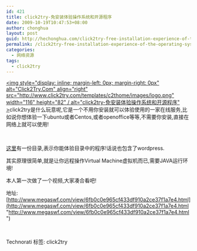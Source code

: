 ```yaml
---
id: 421
title: click2try-免安装体验操作系统和开源程序
date: 2009-10-19T10:47:53+08:00
author: chonghua
layout: post
guid: http://hechonghua.com/click2try-free-installation-experience-of-the-operating-system-and-open-source/
permalink: /click2try-free-installation-experience-of-the-operating-system-and-open-source/
categories:
  - 网络资源
tags:
  - click2try
---
```

<a href="http://www.click2try.com/" target="_blank"></a>[<img style="display: inline; margin-left: 0px; margin-right: 0px" alt="Click2Try.Com" align="right" src="http://www.click2try.com/templates/c2thome/images/logo.png" width="116" height="82" / alt="click2try-免安装体验操作系统和开源程序" >](http://www.click2try.com/)click2try是什么玩意呢,它是一个不用你安装就可以体验使用的一家在线服务,比如说你想体验一下ubuntu或者Centos,或者openoffice等等,不需要你安装,直接在网络上就可以使用!

&#160;

<!--more-->

<a href="http://www.click2try.com/catalog/" target="_blank">这里</a>有一份目录,表示你能体验目录中的程序!话说也包含了wordpress.

其实原理很简单,就是让你远程操作Virtual Machine虚拟机而已,需要JAVA运行环境!

本人第一次做了一个视频,大家凑合看吧!

地址:[http://www.megaswf.com/view/6fb0c0e965cf433df910a2ce37f1a7e4.html](http://www.megaswf.com/view/6fb0c0e965cf433df910a2ce37f1a7e4.html "http://www.megaswf.com/view/6fb0c0e965cf433df910a2ce37f1a7e4.html")

&#160;

<div style="padding-bottom: 0px; margin: 0px; padding-left: 0px; padding-right: 0px; display: inline; float: none; padding-top: 0px" id="scid:0767317B-992E-4b12-91E0-4F059A8CECA8:4541caf9-1183-44f7-9106-eb7f1a892e43" class="wlWriterEditableSmartContent">
  Technorati 标签: click2try
</div>